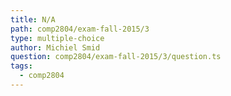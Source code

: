 ```yaml
---
title: N/A
path: comp2804/exam-fall-2015/3
type: multiple-choice
author: Michiel Smid
question: comp2804/exam-fall-2015/3/question.ts
tags:
  - comp2804
---
```


